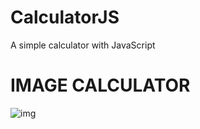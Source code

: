 # CalculatorJS
A simple calculator with JavaScript

# IMAGE CALCULATOR
![img](https://user-images.githubusercontent.com/37390930/67996242-3d149e00-fc2d-11e9-8e6f-a1d6173edab1.png)

